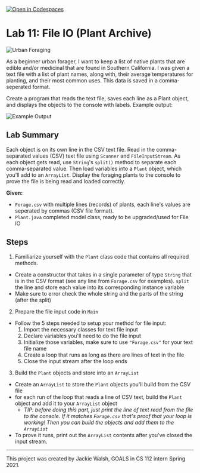 [![Open in Codespaces](https://classroom.github.com/assets/launch-codespace-2972f46106e565e64193e422d61a12cf1da4916b45550586e14ef0a7c637dd04.svg)](https://classroom.github.com/open-in-codespaces?assignment_repo_id=17539049)
# Lab 11: File IO (Plant Archive)
![Urban Foraging](https://civileats.com/wp-content/uploads/2018/02/180222-urban-foraging-top3.jpg)

As a beginner urban forager, I want to keep a list of native plants that are edible and/or medicinal that are found in Southern California. I was given a text file with a list of plant names, along with, their average temperatures for planting, and their most common uses. This data is saved in a comma-seperated format.

Create a program that reads the text file, saves each line as a Plant object, and displays the objects to the console with labels. Example output:

![Example Output](https://i.ibb.co/hVr9R0p/Example-Output.png)

## Lab Summary
Each object is on its own line in the CSV text file. Read in the comma-separated values (CSV) text file using `Scanner` and `FileInputStream`. As each object gets read, use `String`'s `split()` method to separate each comma-separated value. Then load variables into a `Plant` object, which you'll add to an `ArrayList`. Display the foraging plants to the console to prove the file is being read and loaded correctly.

**Given:**
- `Forage.csv` with multiple lines (records) of plants, each line's values are seperated by commas (CSV file format).
- `Plant.java` completed model class, ready to be upgraded/used for File IO

## Steps
1. Familiarize yourself with the `Plant` class code that contains all required methods.
- Create a constructor that takes in a single parameter of type `String` that is in the CSV format (see any line from `Forage.csv` for examples). `split` the line and store each value into its corresponding instance variable
- Make sure to error check the whole string and the parts of the string (after the split)

2. Prepare the file input code in `Main`
- Follow the 5 steps needed to setup your method for file input:
  1. Import the necessary classes for text file input
  2. Declare variables you'll need to do the file input
  3. Initialize those variables, make sure to use `"Forage.csv"` for your text file name
  4. Create a loop that runs as long as there are lines of text in the file
  5. Close the input stream after the loop ends

3. Build the `Plant` objects and store into an `ArrayList`
- Create an `ArrayList` to store the `Plant` objects you'll build from the CSV file
- for each run of the loop that reads a line of CSV text, build the `Plant` object and add it to your `ArrayList` object
  - *TIP: before doing this part, just print the line of text read from the file to the console. If it matches `Forage.csv` that's proof that your loop is working! Then you can build the objects and add them to the `ArrayList`*
- To prove it runs, print out the `ArrayList` contents after you've closed the input stream.




---
This project was created by Jackie Walsh, GOALS in CS 112 intern Spring 2021.